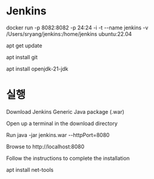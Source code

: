 # Jenkins

docker run -p 8082:8082 -p 24:24 -i -t --name jenkins -v /Users/sryang/jenkins:/home/jenkins ubuntu:22.04

apt get update

apt install git

apt install openjdk-21-jdk


# 실행

Download Jenkins Generic Java package (.war)

Open up a terminal in the download directory

Run java -jar jenkins.war --httpPort=8080

Browse to http://localhost:8080

Follow the instructions to complete the installation

apt install net-tools

